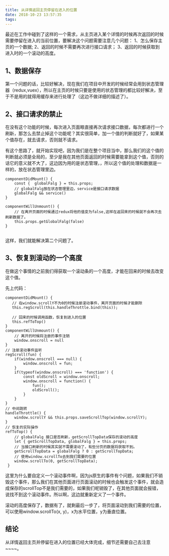 ```yaml
---
title: 从详情返回主页停留在进入的位置
date: 2018-10-23 13:57:35
tags:
---
```

最近在工作中碰到了这样的一个需求，从主页进入某个详情的时候再次返回的时候需要停留在进入的当前位置，要解决这个问题需要注意几个问题：
1、怎么保存主页的一个数据;
2、返回的时候不需要再次进行接口请求；
3、返回的时候获取到进入时的一个滚动的高度。

## 1、数据保存
第一个问题的话，比较好解决，现在我们在项目中开发的时候经常会用到状态管理器（redux,vuex），所以在主页的时候只要是使用的状态管理的都比较好解决，至于不是用的就得用缓存来进行处理了（这边不做详细的描述了）。

## 2、接口请求的禁止
在没有这个功能的时候，每次进入页面䀶直接再次请求接口数据，每次都进行一个刷新，那怎么去禁止掉这个功能呢？其实很简单，加一个值的判断就好了，如果某个值存在，就去请求，否则就不请求。

有这个思路了，就开始实现吧，因为我们是在整个项目当中，那么我们的这个值的判断就必须是全局的，至少是我在其他页面返回的时候需要能拿到这个值，否则的话它的意义就不大了，这边因为用的是状态管理，，所以这个值的处理和数据是一样的，放在状态管理里边。

```
componentDidMount() {
    const {  globalFalg } = this.props;
    // globalFalg放在状态管理里边，service是接口请求数据
    globalFalg && service() 
}

componentWillUnmount() {
    // 在离开页面的时候通过redux将他的值变为false,这样在返回来的时候就不会再次去刷新数据了。
    this.props.getGlobalFalg(false)
}
  
```

这样，我们就能解决第二个问题了。

## 3、恢复到滚动的一个高度

在做这个事情的之前我们得获取一个滚动条的一个高度，才能在回来的时候去改变这个值。

先上代码：
```
componentDidMount() {
   // 在window.scrollY不为0的时候注册滚动事件，离开页面的时候才能删除
   this.regScroll(this.handleThrottle.bind(this));

   // 回来的时候调用函数，恢复到进入的位置
   this.refToTop()
}
componentWillUnmount() {
    // 离开的时候将注册的事件注销
    window.onscroll = null
}
// 注册滚动事件监听
regScroll(fun) {
    if(window.onscroll === null) {
        window.onscroll = fun;
    }
    if(typeof(window.onscroll) === 'function') {
        const oldScroll = window.onscroll;
        window.onscroll = function() {
            fun();
            oldScroll();
        }
    }
}
// 中间跳转
handleThrottle() {
    window.scrollY && this.props.saveScrollTop(window.scrollY);
}
// 恢复的实际操作
refToTop() {
    // globalFalg 接口是否刷新，getScrollTopData保存的滚动的高度
    let { getScrollTopData, globalFalg } = this.props;
    // 当接口刷新的时候其实就不需要滚动了，有些分页的数据将获取不到。
    getScrollTopData = globalFalg ? 0 : getScrollTopData;
    // 使用window.scrollTo去到我们需要的位置
    window.scrollTo(0, getScrollTopData);
 }
```
这里为什么要自定义一个滚动事件啊，因为js原生的事件有个问题，如果我们不销毁这个事件，那么我们在其他页面进行页面滚动的时候也会触发这个事件，就会造成保存的scrollTop不是我们需要的，如果我们呢销毁了，在其他页面就会报错，说找不到这个滚动事件。所以啊，这边就重新定义了一个事件。

滚动的高度保存了，数据有了，就剩最后一步了，将页面滚动到我们需要的位置，可以使用window.scrollTo(x, y)，x为水平位置，y为垂直位置。

## 结论
从详情返回主页并停留在进入的位置已经大体完成，细节还需要自己去注意~~~~。


